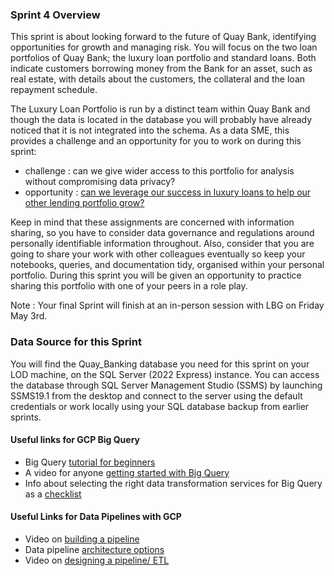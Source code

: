 ### Sprint 4 Overview 

This sprint is about looking forward to the future of Quay Bank, identifying opportunities for growth and managing risk. You will focus on the two loan portfolios of Quay Bank;  the luxury loan portfolio and standard loans. Both indicate customers borrowing money from the Bank for an asset, such as real estate, with details about the customers, the collateral and the loan repayment schedule. 

The Luxury Loan Portfolio is run by a distinct team within Quay Bank and though the data is located in the database you will probably have already noticed that it is not integrated into the schema. As a data SME, this provides a challenge and an opportunity for you to work on during this sprint: 

- challenge : can we give wider access to this portfolio for analysis without compromising data privacy? 
- opportunity : [can we leverage our success in luxury loans to help our other lending portfolio grow?](https://github.com/siandav/lbg_incubation_delegates/blob/main/Sprint_4_bigquery_growth/Sprint_4_GrowthandOpportunities.pdf)

Keep in mind that these assignments are concerned with information sharing, so you have to consider data governance and regulations around personally identifiable information throughout. Also, consider that you are going to share your work with other colleagues eventually so keep your notebooks, queries, and documentation tidy, organised  within your personal portfolio.  During this sprint you will be given an opportunity to practice sharing this portfolio with one of your peers in a role play. 

Note : Your final Sprint will finish at an in-person session with LBG on Friday May 3rd. 

### Data Source for this Sprint 

You will find the Quay_Banking database you need for this sprint on your LOD machine, on the SQL Server (2022 Express) instance. You can access the database through SQL Server Management Studio (SSMS) by launching SSMS19.1 from the desktop and connect to the server using the default credentials or work locally using your SQL database backup from earlier sprints. 

#### Useful links for GCP Big Query 
- Big Query [tutorial for beginners](https://www.youtube.com/watch?v=MYAfyPlVVak)
- A video for anyone [getting started with Big Query](https://www.youtube.com/watch?v=BH_7_zVk5oM) 
- Info about selecting the right data transformation services for Big Query as a [checklist](https://towardsdatascience.com/check-list-selecting-the-right-data-transformation-service-for-google-bigquery-bd99307da581) 

#### Useful Links for Data Pipelines with GCP
- Video on [building a pipeline](https://www.youtube.com/watch?v=yVUXvabnMRU)
- Data pipeline [architecture options](https://cloud.google.com/blog/topics/developers-practitioners/what-data-pipeline-architecture-should-i-use/)
- Video on [designing a pipeline/ ETL](https://www.youtube.com/watch?v=VtzvF17ysbc)


